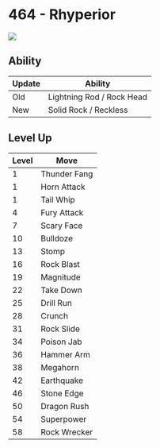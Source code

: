 # 464 - Rhyperior
![][464]

## Ability

Update | Ability
---    | ---
Old    | Lightning Rod / Rock Head
New    | Solid Rock / Reckless

## Level Up

Level | Move
---   | ---
  1   | Thunder Fang
  1   | Horn Attack
  1   | Tail Whip
  4   | Fury Attack
  7   | Scary Face
 10   | Bulldoze
 13   | Stomp
 16   | Rock Blast
 19   | Magnitude
 22   | Take Down
 25   | Drill Run
 28   | Crunch
 31   | Rock Slide
 34   | Poison Jab
 36   | Hammer Arm
 38   | Megahorn
 42   | Earthquake
 46   | Stone Edge
 50   | Dragon Rush
 54   | Superpower
 58   | Rock Wrecker



[464]: ../img/pokemon/464.png
